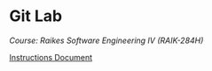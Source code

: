 # Git Lab
<i>Course: Raikes Software Engineering IV (RAIK-284H)</i>

<a href="https://drive.google.com/file/d/1bHJ__tXa-XhE1yKevYoSn-o92Gy_6He0/view?usp=drive_link">Instructions Document</a>
